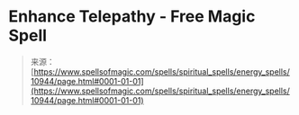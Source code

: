 <!--yml
category: 未分类
date: 2024-06-12 18:47:53
-->

# Enhance Telepathy - Free Magic Spell

> 来源：[https://www.spellsofmagic.com/spells/spiritual_spells/energy_spells/10944/page.html#0001-01-01](https://www.spellsofmagic.com/spells/spiritual_spells/energy_spells/10944/page.html#0001-01-01)